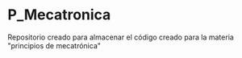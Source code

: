 # P_Mecatronica
Repositorio creado para almacenar el código creado para la materia "principios de mecatrónica"
